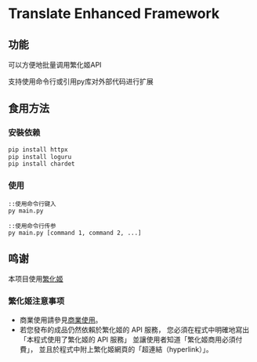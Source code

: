 # Translate Enhanced Framework

## 功能

可以方便地批量调用繁化姬API

支持使用命令行或引用py库对外部代码进行扩展

## 食用方法

### 安裝依赖

```bash
pip install httpx
pip install loguru
pip install chardet
```

### 使用

```
::使用命令行键入
py main.py

::使用命令行传参
py main.py [command 1, command 2, ...]
```

## 鸣谢

本项目使用[繁化姬](https://docs.zhconvert.org/)

### 繁化姬注意事项

* 商業使用請參見[商業使用](https://docs.zhconvert.org/commercial/)。
* 若您發布的成品仍然依賴於繁化姬的 API 服務， 您必須在程式中明確地寫出「本程式使用了繁化姬的 API 服務」 並讓使用者知道「繁化姬商用必須付費」， 並且於程式中附上繁化姬網頁的「超連結（hyperlink）」。
